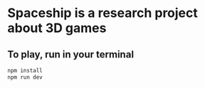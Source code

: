 # Spaceship is a research project about 3D games

## To play, run in your terminal

```bash
npm install
npm run dev
```

